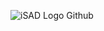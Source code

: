 ![iSAD Logo Github](https://github.com/sirx2713/Yazio/assets/122817303/c022c431-86d0-4487-8fbb-e8b940ef6371)
